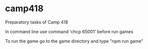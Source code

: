 # camp418
Preparatory tasks of Camp 418

In command line use command 'chcp 65001' before run games

To run the game go to the game directory and type "npm run game"
